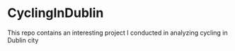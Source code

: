 # CyclingInDublin
This repo contains an interesting project I conducted in analyzing cycling in Dublin city
